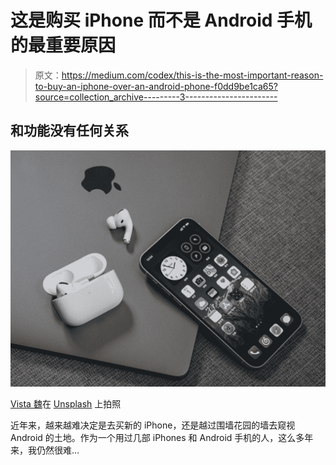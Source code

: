 # 这是购买 iPhone 而不是 Android 手机的最重要原因

> 原文：<https://medium.com/codex/this-is-the-most-important-reason-to-buy-an-iphone-over-an-android-phone-f0dd9be1ca65?source=collection_archive---------3----------------------->

## 和功能没有任何关系

![](img/a2250cba56f6aa1205b11a05a2324f0a.png)

[Vista 魏](https://unsplash.com/es/@weista?utm_source=medium&utm_medium=referral)在 [Unsplash](https://unsplash.com?utm_source=medium&utm_medium=referral) 上拍照

近年来，越来越难决定是去买新的 iPhone，还是越过围墙花园的墙去窥视 Android 的土地。作为一个用过几部 iPhones 和 Android 手机的人，这么多年来，我仍然很难…